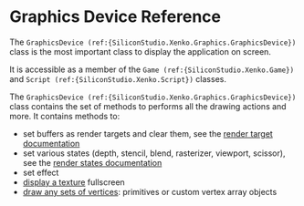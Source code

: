 # Graphics Device Reference

The `GraphicsDevice (ref:{SiliconStudio.Xenko.Graphics.GraphicsDevice})` class is the most important class to display the application on screen.

It is accessible as a member of the `Game (ref:{SiliconStudio.Xenko.Game})` and `Script (ref:{SiliconStudio.Xenko.Script})` classes.

The `GraphicsDevice (ref:{SiliconStudio.Xenko.Graphics.GraphicsDevice})` class contains the set of methods to performs all the drawing actions and more. It contains methods to:

- set buffers as render targets and clear them, see the [render target documentation](textures-and-render-targets.md)
- set various states (depth, stencil, blend, rasterizer, viewport, scissor), see the [render states documentation](render-states.md)
- set effect
- [display a texture](draw-a-texture.md) fullscreen
- [draw any sets of vertices](draw-vertices.md): primitives or custom vertex array objects

 

